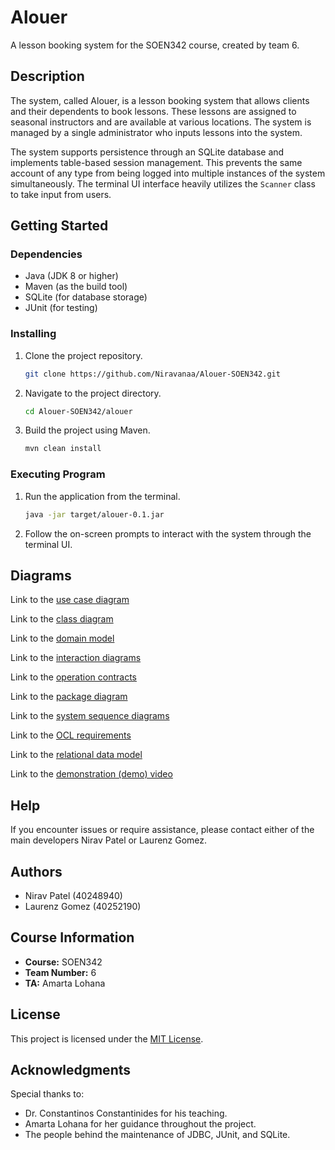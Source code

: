 # Alouer

A lesson booking system for the SOEN342 course, created by team 6.

## Description

The system, called Alouer, is a lesson booking system that allows clients and their dependents to book lessons. These lessons are assigned to seasonal instructors and are available at various locations. The system is managed by a single administrator who inputs lessons into the system.

The system supports persistence through an SQLite database and implements table-based session management. This prevents the same account of any type from being logged into multiple instances of the system simultaneously. The terminal UI interface heavily utilizes the `Scanner` class to take input from users.

## Getting Started

### Dependencies

- Java (JDK 8 or higher)
- Maven (as the build tool)
- SQLite (for database storage)
- JUnit (for testing)

### Installing

1. Clone the project repository.
   ```bash
   git clone https://github.com/Niravanaa/Alouer-SOEN342.git
   ```
2. Navigate to the project directory.
   ```bash
   cd Alouer-SOEN342/alouer
   ```
3. Build the project using Maven.
   ```bash
   mvn clean install
   ```

### Executing Program

1. Run the application from the terminal.
   ```bash
   java -jar target/alouer-0.1.jar
   ```
2. Follow the on-screen prompts to interact with the system through the terminal UI.

## Diagrams

Link to the [use case diagram](./iterationDeliverables/iteration-1/README.md)

Link to the [class diagram](./iterationDeliverables/iteration-2-3/ClassDiagram/README.md)

Link to the [domain model](./iterationDeliverables/iteration-2-3/DomainModel/README.md)

Link to the [interaction diagrams](./iterationDeliverables/iteration-2-3/InteractionDiagrams/README.md)

Link to the [operation contracts](./iterationDeliverables/iteration-2-3/OperationContracts/README.md)

Link to the [package diagram](./iterationDeliverables/iteration-2-3/PackageDiagram/README.md)

Link to the [system sequence diagrams](./iterationDeliverables/iteration-2-3/SystemSequenceDiagrams/README.md)

Link to the [OCL requirements](./iterationDeliverables/iteration-4/OCL-Requirements/README.md)

Link to the [relational data model](./iterationDeliverables/iteration-4/RelationalDataModel/README.md)

Link to the [demonstration (demo) video](./iterationDeliverables/iteration-4/DemoVideo/README.md)

## Help

If you encounter issues or require assistance, please contact either of the main developers Nirav Patel or Laurenz Gomez.

## Authors

- Nirav Patel (40248940)
- Laurenz Gomez (40252190)

## Course Information

- **Course:** SOEN342
- **Team Number:** 6
- **TA:** Amarta Lohana

## License

This project is licensed under the [MIT License](LICENSE.md).

## Acknowledgments

Special thanks to:

- Dr. Constantinos Constantinides for his teaching.
- Amarta Lohana for her guidance throughout the project.
- The people behind the maintenance of JDBC, JUnit, and SQLite.
